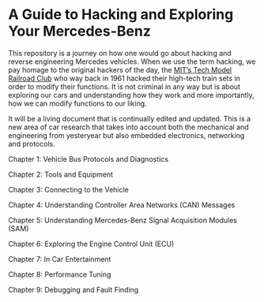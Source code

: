 # A Guide to Hacking and Exploring Your Mercedes-Benz
This repository is a journey on how one would go about hacking and reverse engineering Mercedes vehicles. When we use the term hacking, we pay homage to the original hackers of the day, the [MIT’s Tech Model Railroad Club](http://catb.org/esr/writings/hacker-history/hacker-history-3.html) who way back in 1961 hacked their high-tech train sets in order to modify their functions. It is not criminal in any way but is about exploring our cars and understanding how they work and more importantly, how we can modify functions to our liking. 

It will be a living document that is continually edited and updated. This is a new area of car research that takes into account both the mechanical and engineering from yesteryear but also embedded electronics, networking and protocols. 

Chapter 1: Vehicle Bus Protocols and Diagnostics

Chapter 2: Tools and Equipment

Chapter 3: Connecting to the Vehicle

Chapter 4: Understanding Controller Area Networks (CAN) Messages

Chapter 5: Understanding Mercedes-Benz Signal Acquisition Modules (SAM)

Chapter 6: Exploring the Engine Control Unit (ECU)

Chapter 7: In Car Entertainment

Chapter 8: Performance Tuning

Chapter 9: Debugging and Fault Finding



